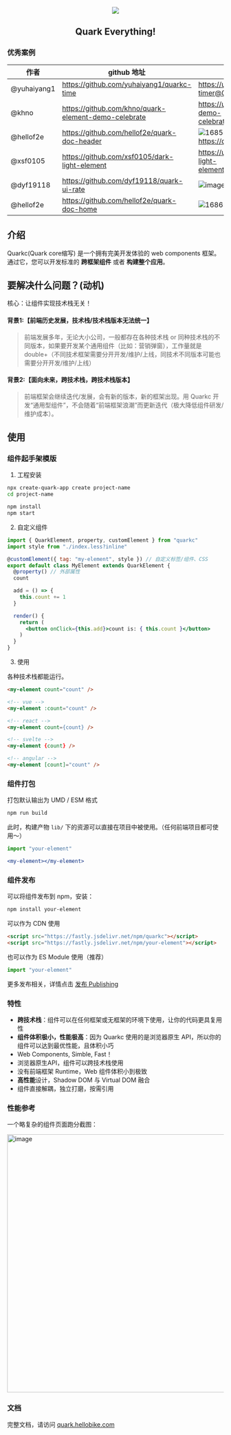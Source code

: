 
<p align="center">
  <a href="https://quark.hellobike.com/">
    <img src="https://github.com/hellof2e/quark/assets/14307551/5968d0ed-6d60-4b13-b05b-1e9ba30a5708" >
  </a>
</p>
<h2 align="center"> Quark Everything! </h2>

### 优秀案例

|  作者   | github 地址  | 截图 / 链接
|  ----  | ----  | ----- |
| @yuhaiyang1  | https://github.com/yuhaiyang1/quarkc-time |  https://unpkg.com/quark-timer@0.0.2/demo.html |
| @khno  | https://github.com/khno/quark-element-demo-celebrate |  https://unpkg.com/quarkc-demo-celebrate@latest/demo.html |
| @hellof2e  | https://github.com/hellof2e/quark-doc-header | ![1685501041275](https://github.com/hellof2e/quark/assets/14307551/24dd5626-e6a9-452c-9c95-c2cdb8891573) https://quark.hellobike.com/#/ |
| @xsf0105  | https://github.com/xsf0105/dark-light-element |  https://unpkg.com/dark-light-element@latest/demo.html |
| @dyf19118  | https://github.com/dyf19118/quark-ui-rate |  ![image](https://github.com/hellof2e/quark-cli/assets/14307551/e11e6c49-4c18-4bca-adc3-01a7198ab2e2) |
| @hellof2e  | https://github.com/hellof2e/quark-doc-home |  ![1686575964690](https://github.com/hellof2e/quark/assets/14307551/9618427c-916b-4dfd-b28b-0e8e0f6ce744)  |


## 介绍

Quarkc(Quark core缩写) 是一个拥有完美开发体验的 web components 框架。通过它，您可以开发标准的 **跨框架组件** 或者 **构建整个应用**。

## 要解决什么问题？(动机)

核心：让组件实现技术栈无关！

#### 背景1:【前端历史发展，技术栈/技术栈版本无法统一】
> 前端发展多年，无论大小公司，一般都存在各种技术栈 or 同种技术栈的不同版本，如果要开发某个通用组件（比如：营销弹窗），工作量就是 double+（不同技术框架需要分开开发/维护/上线，同技术不同版本可能也需要分开开发/维护/上线）

#### 背景2:【面向未来，跨技术栈，跨技术栈版本】
> 前端框架会继续迭代/发展，会有新的版本，新的框架出现。用 Quarkc 开发“通用型组件”，不会随着“前端框架浪潮”而更新迭代（极大降低组件研发/维护成本）。

## 使用

### 组件起手架模版

1. 工程安装
```bash
npx create-quark-app create project-name
cd project-name

npm install
npm start
```

2. 自定义组件
```jsx
import { QuarkElement, property, customElement } from "quarkc"
import style from "./index.less?inline"

@customElement({ tag: "my-element", style }) // 自定义标签/组件、CSS
export default class MyElement extends QuarkElement {
  @property() // 外部属性
  count

  add = () => {
    this.count += 1
  }

  render() {
    return (
      <button onClick={this.add}>count is: { this.count }</button>
    )
  }
}
```

3. 使用

各种技术栈都能运行。
```html
<my-element count="count" />

<!-- vue -->
<my-element :count="count" />

<!-- react -->
<my-element count={count} />

<!-- svelte -->
<my-element {count} />

<!-- angular -->
<my-element [count]="count" />
```

### 组件打包

打包默认输出为 UMD / ESM 格式

```bash
npm run build
```

此时，构建产物 `lib/` 下的资源可以直接在项目中被使用。（任何前端项目都可使用～）

```jsx
import "your-element"

<my-element></my-element>
```

### 组件发布

可以将组件发布到 npm，安装：

```bash
npm install your-element
```

可以作为 CDN 使用

```html
<script src="https://fastly.jsdelivr.net/npm/quarkc"></script>
<script src="https://fastly.jsdelivr.net/npm/your-element"></script>
```

也可以作为 ES Module 使用（推荐）
```js
import "your-element"
```

更多发布相关，详情点击 [发布 Publishing](https://quark.hellobike.com/#/zh-CN/docs/publishing)

### 特性

*   **跨技术栈**：组件可以在任何框架或无框架的环境下使用，让你的代码更具复用性
*   **组件体积极小，性能极高**：因为 Quarkc 使用的是浏览器原生 API，所以你的组件可以达到最优性能，且体积小巧
*   Web Components, Simble, Fast！
*   浏览器原生API，组件可以跨技术栈使用
*   没有前端框架 Runtime，Web 组件体积小到极致
*   **高性能**设计，Shadow DOM 与 Virtual DOM 融合
*   组件直接解耦，独立打磨，按需引用

### 性能参考

一个略复杂的组件页面跑分截图：

<img width="600" alt="image" src="https://github.com/hellof2e/quark/assets/14307551/8eda52c8-4ad7-4e92-ab09-602cf7771d96">

### 文档

完整文档，请访问 [quark.hellobike.com](https://quark.hellobike.com)

